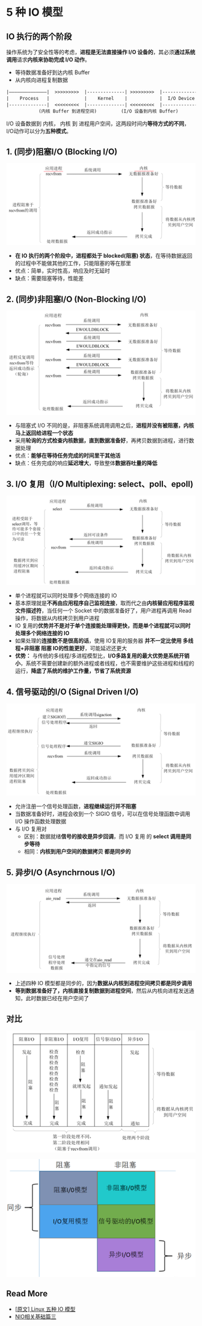 # 5 种 IO 模型



## IO 执行的两个阶段

操作系统为了安全性等的考虑，**进程是无法直接操作 I/O 设备的**，其必须**通过系统调用**请求**内核来协助完成 I/O 动作**。

- 等待数据准备好到达内核 Buffer
- 从内核向进程复制数据

```txt
|——————————————|  >>>>>>>>>  |--------------| >>>>>>>>>  |--------------|
|    Process   |             |    Kernel    |            |  I/O Device  |
|--------------|  <<<<<<<<<  |--------------| <<<<<<<<<  |--------------|
            (内核 Buffer 到进程空间)         (I/O 设备到内核 Buffer)
```

I/O 设备数据到 内核， 内核 到 进程用户空间，这两段时间内**等待方式的不同**，I/O动作可以分为**五种模式**。



## 1. (同步)阻塞I/O (Blocking I/O)

![image-20210617212843401](-images/Network-IO-Model-Blocking_IO.png)



- **在 IO 执行的两个阶段中，进程都处于 blocked(阻塞) 状态**，在等待数据返回的过程中不能做其他的工作，只能阻塞的等在那里
- 优点：简单，实时性高，响应及时无延时
- 缺点：需要阻塞等待，性能差



## 2. (同步)非阻塞I/O (Non-Blocking I/O)

![image-20210617212900820](-images/Network-IO-Model-Non-Blocking-IO.png)

- 与阻塞式 I/O 不同的是，非阻塞系统调用调用之后，**进程并没有被阻塞，内核马上返回给进程一个状态**
- 采用**轮询的方式检查内核数据，直到数据准备好**，再拷贝数据到进程，进行数据处理
- 优点：**能够在等待任务完成的时间里干其他活**
- 缺点：任务完成的响应**延迟增大**，导致整体**数据吞吐量的降低**



## 3. I/O 复用（I/O Multiplexing: select、poll、epoll)

![image-20210617212913243](-images/Network-IO-Model-IO-Multiplexing.png)

- 单个进程就可以同时处理多个网络连接的 IO
- 基本原理就是**不再由应用程序自己监视连接**，取而代之由**内核替应用程序监视文件描述符**，当任何一个 Socket 中的数据准备好了，用户进程再调用 Read 操作，将数据从内核拷贝到用户进程
- IO 复用的**优势并不是对于单个连接能处理得更快，而是单个进程就可以同时处理多个网络连接的 IO**
- 如果处理的**连接数不是很高的话**，使用 IO复用的服务器 **并不一定比使用 多线程+非阻塞 阻塞 IO的性能更好**，可能延迟还更大
- **优势：** 与传统的多线程/多进程模型比，**I/O多路复用的最大优势是系统开销小**，系统不需要创建新的额外进程或者线程，也不需要维护这些进程和线程的运行，**降底了系统的维护工作量，节省了系统资源**



## 4. 信号驱动的I/O (Signal Driven I/O)

![image-20210617212925499](-images/Network-IO-Model-Signal-Driven-IO.png)

- 允许注册一个信号处理函数，**进程继续运行并不阻塞**
- 当数据准备好时，进程会收到一个 SIGIO 信号，可以在信号处理函数中调用 I/O 操作函数处理数据
- 与 I/O 复用对
  - 区别：数据就绪**信号的接收是异步回调**，而 I/O 复用 的 **select 调用是同步等待**
  - 相同：**内核到用户空间的数据拷贝 都是同步的**



## 5. 异步I/O (Asynchrnous I/O) 

![Network-IO-Model-Asynchrnous-IO.png](-images/Network-IO-Model-Asynchrnous-IO.png)



- 上述四种 IO 模型都是同步的，因为**数据从内核到进程空间拷贝都是同步调用**
- **等到数据准备好了，内核直接复制数据到进程空间**，然后从内核向进程发送通知，此时数据已经在用户空间了



## 对比

![Network-IO-Model-compare.png](-images/Network-IO-Model-compare.png)



![image-20210617223011227](-images/Network-IO-Model-compare2.png)



## Read More

- [[原文] Linux 五种 IO 模型](https://blog.csdn.net/z_ryan/article/details/80873449)
- [NIO相关基础篇三](https://mp.weixin.qq.com/s/5SKgdkC0kaHN495psLd3Tg)

